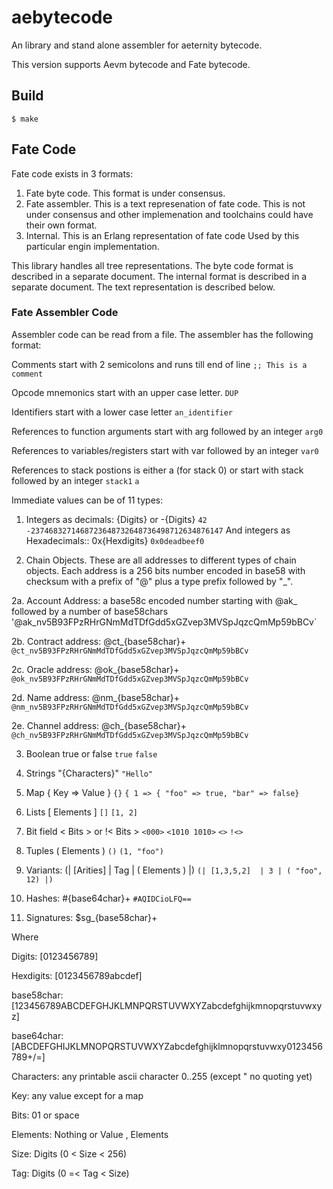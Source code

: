 # aebytecode
An library and stand alone assembler for aeternity bytecode.

This version supports Aevm bytecode and Fate bytecode.

## Build

    $ make

## Fate Code

Fate code exists in 3 formats:

1. Fate byte code. This format is under consensus.
2. Fate assembler. This is a text represenation of fate code.
                     This is not under consensus and other
                     implemenation and toolchains could have
                     their own format.
3. Internal. This is an Erlang representation of fate code
               Used by this particular engin implementation.

This library handles all tree representations.
The byte code format is described in a separate document.
The internal format is described in a separate document.
The text representation is described below.

### Fate Assembler Code

Assembler code can be read from a file.
The assembler has the following format:

Comments start with 2 semicolons and runs till end of line
`;; This is a comment`

Opcode mnemonics start with an upper case letter.
`DUP`

Identifiers start with a lower case letter
`an_identifier`

References to function arguments start with arg followed by an integer
`arg0`

References to variables/registers start with var followed by an integer
`var0`

References to stack postions is either a (for stack 0)
or start with stack followed by an integer
`stack1`
`a`

Immediate values can be of 11 types:

1. Integers as decimals: {Digits} or -{Digits}
 `42`
 `-2374683271468723648732648736498712634876147`
  And integers as Hexadecimals::  0x{Hexdigits}
 `0x0deadbeef0`

2. Chain Objects. These are all addresses to different types of chain objects.
   Each address is a 256 bits number encoded in base58 with checksum
   with a prefix of "@" plus a type prefix followed by "_".

2a. Account Address: a base58c encoded number starting with @ak_ followed by a number of base58chars
 '@ak_nv5B93FPzRHrGNmMdTDfGdd5xGZvep3MVSpJqzcQmMp59bBCv`

2b. Contract address: @ct_{base58char}+
 `@ct_nv5B93FPzRHrGNmMdTDfGdd5xGZvep3MVSpJqzcQmMp59bBCv`

2c. Oracle address: @ok_{base58char}+
 `@ok_nv5B93FPzRHrGNmMdTDfGdd5xGZvep3MVSpJqzcQmMp59bBCv`

2d. Name address: @nm_{base58char}+
 `@nm_nv5B93FPzRHrGNmMdTDfGdd5xGZvep3MVSpJqzcQmMp59bBCv`

2e. Channel address: @ch_{base58char}+
 `@ch_nv5B93FPzRHrGNmMdTDfGdd5xGZvep3MVSpJqzcQmMp59bBCv`

3. Boolean  true or false
 `true`
 `false`

4. Strings  "{Characters}"
 `"Hello"`

5. Map  { Key => Value }
 `{}`
 `{ 1 => { "foo" => true, "bar" => false}`

6. Lists [ Elements ]
 `[]`
 `[1, 2]`

7. Bit field < Bits > or !< Bits >
 `<000>`
 `<1010 1010>`
 `<>`
 `!<>`

8. Tuples ( Elements )
 `()`
 `(1, "foo")`

9. Variants: (| [Arities] | Tag | ( Elements ) |)
 `(| [1,3,5,2]  | 3 | ( "foo", 12) |)`

10. Hashes: #{base64char}+
 `#AQIDCioLFQ==`

11. Signatures: $sg_{base58char}+


Where

Digits: [0123456789]

Hexdigits:  [0123456789abcdef]

base58char:  [123456789ABCDEFGHJKLMNPQRSTUVWXYZabcdefghijkmnopqrstuvwxyz]

base64char:  [ABCDEFGHIJKLMNOPQRSTUVWXYZabcdefghijklmnopqrstuvwxy0123456789+/=]

Characters: any printable ascii character 0..255 (except " no quoting yet)

Key: any value except for a map

Bits: 01 or space

Elements: Nothing or Value , Elements

Size: Digits (0 < Size < 256)

Tag: Digits (0 =< Tag < Size)

